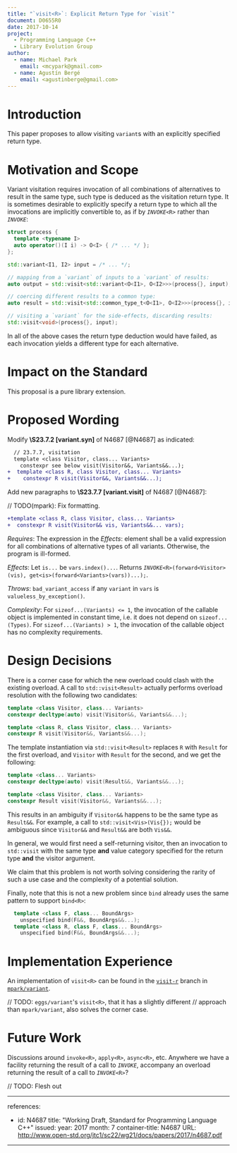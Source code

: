 ```yaml
---
title: "`visit<R>`: Explicit Return Type for `visit`"
document: D0655R0
date: 2017-10-14
project:
  - Programming Language C++
  - Library Evolution Group
author:
  - name: Michael Park
    email: <mcypark@gmail.com>
  - name: Agustín Bergé
    email: <agustinberge@gmail.com>
---
```


# Introduction

This paper proposes to allow visiting `variant`s with an explicitly specified
return type.

# Motivation and Scope

Variant visitation requires invocation of all combinations of alternatives to
result in the same type, such type is deduced as the visitation return type.
It is sometimes desirable to explicitly specify a return type to which all
the invocations are implicitly convertible to, as if by _`INVOKE`_`<R>` rather
than _`INVOKE`_:

```cpp
struct process {
  template <typename I>
  auto operator()(I i) -> O<I> { /* ... */ };
};

std::variant<I1, I2> input = /* ... */;

// mapping from a `variant` of inputs to a `variant` of results:
auto output = std::visit<std::variant<O<I1>, O<I2>>>(process{}, input);

// coercing different results to a common type:
auto result = std::visit<std::common_type_t<O<I1>, O<I2>>>(process{}, input);

// visiting a `variant` for the side-effects, discarding results:
std::visit<void>(process{}, input);
```

In all of the above cases the return type deduction would have failed, as each
invocation yields a different type for each alternative.

# Impact on the Standard

This proposal is a pure library extension.

# Proposed Wording

Modify __\S23.7.2 [variant.syn]__ of N4687 [@N4687] as indicated:

```diff
  // 23.7.7, visitation
  template <class Visitor, class... Variants>
    constexpr see below visit(Visitor&&, Variants&&...);
+  template <class R, class Visitor, class... Variants>
+    constexpr R visit(Visitor&&, Variants&&...);
```

Add new paragraphs to __\S23.7.7 [variant.visit]__ of N4687 [@N4687]:

// TODO(mpark): Fix formatting.

```diff
+template <class R, class Visitor, class... Variants>
+  constexpr R visit(Visitor&& vis, Variants&&... vars);
```

_Requires_: The expression in the _Effects_: element shall be
a valid expression for all combinations of alternative types
of all variants.  Otherwise, the program is ill-formed.

_Effects_: Let `is...` be `vars.index()...`. Returns
_`INVOKE`_`<R>(forward<Visitor>(vis), get<is>(forward<Variants>(vars))...);`.

_Throws_: `bad_variant_access` if any `variant` in `vars` is
`valueless_by_exception()`.

_Complexity_: For `sizeof...(Variants) <= 1`, the invocation of the callable
object is implemented in constant time, i.e. it does not depend on
`sizeof...(Types)`. For `sizeof...(Variants) > 1`, the invocation of
the callable object has no complexity requirements.

# Design Decisions

There is a corner case for which the new overload could clash with the existing
overload. A call to `std::visit<Result>` actually performs overload resolution
with the following two candidates:

```cpp
template <class Visitor, class... Variants>
constexpr decltype(auto) visit(Visitor&&, Variants&&...);

template <class R, class Visitor, class... Variants>
constexpr R visit(Visitor&&, Variants&&...);
```

The template instantiation via `std::visit<Result>` replaces `R` with
`Result` for the first overload, and `Visitor` with `Result` for the second,
and we get the following:

```cpp
template <class... Variants>
constexpr decltype(auto) visit(Result&&, Variants&&...);

template <class Visitor, class... Variants>
constexpr Result visit(Visitor&&, Variants&&...);
```

This results in an ambiguity if `Visitor&&` happens to be the same type as
`Result&&`. For example, a call to `std::visit<Vis>(Vis{});` would be
ambiguous since `Visitor&&` and `Result&&` are both `Vis&&`.

In general, we would first need a self-returning visitor, then an invocation
to `std::visit` with the same type __and__ value category specified for
the return type __and__ the visitor argument.

We claim that this problem is not worth solving considering the rarity of
such a use case and the complexity of a potential solution.

Finally, note that this is not a new problem since `bind` already uses
the same pattern to support `bind<R>`:

```cpp
  template <class F, class... BoundArgs>
    unspecified bind(F&&, BoundArgs&&...);
  template <class R, class F, class... BoundArgs>
    unspecified bind(F&&, BoundArgs&&...);
```

# Implementation Experience

An implementation of `visit<R>` can be found in the [`visit-r`][visit-r] branch
in [`mpark/variant`][mpark/variant].

// TODO: `eggs/variant`'s `visit<R>`, that it has a slightly different
//       approach than `mpark/variant`, also solves the corner case.

[visit-r]: https://github.com/mpark/variant/tree/visit-r
[mpark/variant]: https://github.com/mpark/variant

# Future Work

Discussions around `invoke<R>`, `apply<R>`, `async<R>`, etc.
Anywhere we have a facility returning the result of a call to _`INVOKE`_,
accompany an overload returning the result of a call to _`INVOKE`_`<R>`?

// TODO: Flesh out

---
references:
  - id: N4687
    title: "Working Draft, Standard for Programming Language C++"
    issued:
      year: 2017
      month: 7
    container-title: N4687
    URL: http://www.open-std.org/jtc1/sc22/wg21/docs/papers/2017/n4687.pdf
---
